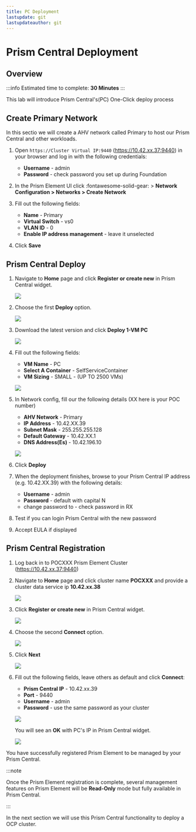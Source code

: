 ```yaml
---
title: PC Deployment
lastupdate: git
lastupdateauthor: git
---
```


# Prism Central Deployment

## Overview

:::info
Estimated time to complete: **30 Minutes**
:::

This lab will introduce Prism Central's(PC) One-Click deploy process

## Create Primary Network

In this sectio we will create a AHV network called Primary to host our Prism Central and other workloads.

1. Open ``https://Cluster Virtual IP:9440`` (https://10.42.xx.37:9440) in your browser and log in with the following credentials:

   -  **Username** - admin
   -  **Password** - check password you set up during Foundation

2.  In the Prism Element UI click :fontawesome-solid-gear: > **Network Configuration > Networks > Create Network**

3.  Fill out the following fields:

    -  **Name** - Primary
    -  **Virtual Switch** - vs0
    -  **VLAN ID** - 0
    -  **Enable IP address management** - leave it unselected

4.  Click **Save**
## Prism Central Deploy

1.  Navigate to **Home** page and click **Register or create new** in
    Prism Central widget.

    ![](images/1.png)

2.  Choose the first **Deploy** option.

    ![](images/2.png)

3.  Download the latest version and click **Deploy 1-VM PC**

    ![](images/3.png)

4.  Fill out the following fields:

    -  **VM Name** - PC
    -  **Select A Container** - SelfServiceContainer
    -  **VM Sizing** - SMALL - (UP TO 2500 VMs)

    ![](images/4.png)

5.  In Network config, fill our the following details (XX here is your POC number)

    -  **AHV Network** - Primary
    -  **IP Address** - 10.42.XX.39
    -  **Subnet Mask** - 255.255.255.128
    -  **Default Gateway** - 10.42.XX.1
    -  **DNS Address(Es)** - 10.42.196.10

    ![](images/5.png)

6.  Click **Deploy**

7.  When the deployment finishes, browse to your Prism Central IP address (e.g. 10.42.XX.39) with the following details:

    -  **Username** - admin
    -  **Password** - default with capital N
    -  change password to - check password in RX

8.  Test if you can login Prism Central with the new password

9.  Accept EULA if displayed

## Prism Central Registration

1.  Log back in to POCXXX Prism Element Cluster (https://10.42.xx.37:9440)

1.  Navigate to **Home** page and click cluster name **POCXXX** and provide a cluster data service ip **10.42.xx.38** 

    ![](images/9.png)

2.  Click **Register or create new** in Prism Central widget. 

    ![](images/1.png)

3.  Choose the second **Connect** option. 

    ![](images/2.png)

4.  Click **Next** 

    ![](images/6.png)

5.  Fill out the following fields, leave others as default and click **Connect**:

    -  **Prism Central IP** - 10.42.xx.39
    -  **Port** - 9440
    -  **Username** - admin
    -  **Password** - use the same password as your cluster
   
    ![](images/7.png)

    You will see an **OK** with PC's IP in Prism Central widget.
   
    ![](images/8.png)

You have successfully registered Prism Element to be managed by your Prism Central.

:::note

Once the Prism Element registration is complete, several management features on Prism Element will be **Read-Only** mode but fully available in Prism Central.

:::

In the next section we will use this Prism Central functionality to deploy a OCP cluster.

